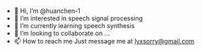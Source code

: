 - 👋 Hi, I’m @huanchen-1
- 👀 I’m interested in speech signal processing
- 🌱 I’m currently learning speech synthesis
- 💞️ I’m looking to collaborate on ...
- 📫 How to reach me Just message me at lyxsorry@gmail.com

<!---
huanchen-1/huanchen-1 is a ✨ special ✨ repository because its `README.md` (this file) appears on your GitHub profile.
You can click the Preview link to take a look at your changes.
--->
